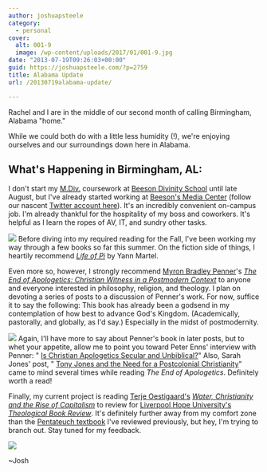 ```yaml
---
author: joshuapsteele
category:
  - personal
cover:
  alt: 001-9
  image: /wp-content/uploads/2017/01/001-9.jpg
date: "2013-07-19T09:26:03+00:00"
guid: https://joshuapsteele.com/?p=2759
title: Alabama Update
url: /20130719alabama-update/

---
```

Rachel and I are in the middle of our second month of calling Birmingham, Alabama "home."

While we could both do with a little less humidity (!), we're enjoying ourselves and our surroundings down here in Alabama.

## What's Happening in Birmingham, AL:

I don't start my [M.Div.](http://www.beesondivinity.com/masterofdivinity) coursework at [Beeson Divinity School](http://www.beesondivinity.com/) until late August, but I've already started working at [Beeson's Media Center](http://www.beesondivinity.com/mediacenter) (follow our nascent [Twitter account here](https://twitter.com/BeesonMedia)). It's an incredibly convenient on-campus job. I'm already thankful for the hospitality of my boss and coworkers. It's helpful as I learn the ropes of AV, IT, and sundry other tasks.

[![](http://indiereader.com/wp-content/uploads/2012/12/life-of-pi.jpg)](http://www.amazon.com/dp/0547848412) Before diving into my required reading for the Fall, I've been working my way through a few books so far this summer. On the fiction side of things, I heartily recommend _[Life of Pi](http://www.amazon.com/dp/0547848412)_ by Yann Martel.

Even more so, however, I strongly recommend [Myron Bradley Penner](https://twitter.com/pennerm)'s _[The End of Apologetics: Christian Witness in a Postmodern Context](http://bakerpublishinggroup.com/books/the-end-of-apologetics/285611)_ to anyone and everyone interested in philosophy, religion, and theology. I plan on devoting a series of posts to a discussion of Penner's work. For now, suffice it to say the following: This book has already been a godsend in my contemplation of how best to advance God's Kingdom. (Academically, pastorally, and globally, as I'd say.) Especially in the midst of postmodernity.

[![](http://assets.bakerpublishinggroup.com/processed/books/covers/original/9781441251091.jpg?1372396212)](http://bakerpublishinggroup.com/books/the-end-of-apologetics/285611) Again, I'll have more to say about Penner's book in later posts, but to whet your appetite, allow me to point you toward Peter Enns' interview with Penner: " [Is Christian Apologetics Secular and Unbiblical?](http://www.patheos.com/blogs/peterenns/2013/06/is-christian-apologetics-secular-and-unbiblical-an-interview-with-myron-penner/)" Also, Sarah Jones' post, " [Tony Jones and the Need for a Postcolonial Christianity](http://anthonybsusan.wordpress.com/2013/05/17/tony-jones-and-the-need-for-a-postcolonial-christianity/)" came to mind several times while reading _The End of Apologetics_. Definitely worth a read!

Finally, my current project is reading [Terje Oestigaard's](http://www.nai.uu.se/research/researchers/terje-oestigaard/) [_Water, Christianity and the Rise of Capitalism_](http://www.amazon.com/Water-Christianity-Capitalism-Terje-Oestigaard/dp/1780760663) to review for [Liverpool Hope University's _Theological Book Review_](http://www.hope.ac.uk/theologicalbookreview/). It's definitely further away from my comfort zone than the [Pentateuch textbook](http://bakerpublishinggroup.com/books/from-paradise-to-the-promised-land-3rd-edition/230932) I've reviewed previously, but hey, I'm trying to branch out. Stay tuned for my feedback.

[![](http://www.ibtauris.com/~/media/Images/Book%20Covers/Christianity/9781780760667.ashx)](http://www.ibtauris.com/Books/Economics%20finance%20business%20%20management/Economics/Economic%20systems%20%20structures/Water%20Christianity%20and%20the%20Rise%20of%20Capitalism.aspx?menuitem={FD527464-0A9B-4F6F-9357-5B173E3ABD1C})

~Josh
